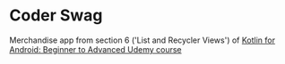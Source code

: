 # Coder Swag

Merchandise app from section 6 ('List and Recycler Views') of [Kotlin for Android: Beginner to Advanced Udemy course](https://www.udemy.com/course/devslopes-android-kotlin/learn/lecture/7866394#overview)
